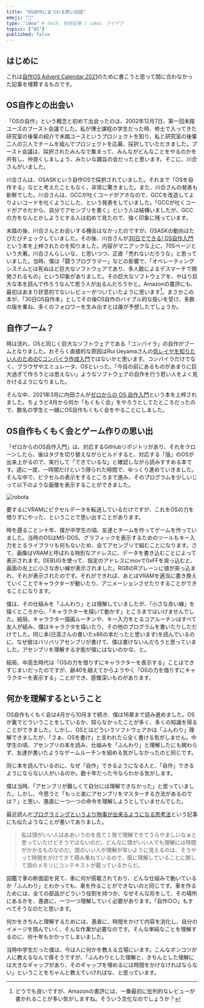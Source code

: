 ```yaml
---
title: "OS自作にまつわる思い出話"
emoji: "🤖"
type: "idea" # tech: 技術記事 / idea: アイデア
topics: ["OS"]
published: false
---
```


## はじめに

これは[自作OS Advent Calendar 2021](https://adventar.org/calendars/6581)のために書こうと思って間に合わなかった記事を埋葬するものです。

## OS自作との出会い

「OSの自作」という概念と初めて出会ったのは、2002年12月7日、第一回未踏ユースのブースト会議でした。私が博士課程の学生だった時、修士で入ってきた研究室の後輩の紹介で未踏ユースというプロジェクトを知り、私と研究室の後輩二人の三人でチームを組んでプロジェクトを応募、採択していただきました。ブースト会議は、採択されたみんなで集まって、みんながどんなことをやるのかを共有し、仲良くしましょう、みたいな趣旨の会だったと思います。そこに、川合さんがいました。

川合さんは、OSASKという自作OSで採択されていました。それまで「OSを自作する」などと考えたこともなく、非常に驚きました。また、川合さんの発表も新鮮でした。川合さんは、GCCが吐くコードがアホなので、GCCを改造してよりよいコードを吐くようにした、という発表をしていました。「GCCが吐くコードがアホだから、自分でアセンブリを書く」という人は結構いましたが、GCCの方をなんとかしようとする人は初めて見たので、強く印象に残っています。

未踏の後、川合さんとお会いする機会はなかったのですが、OSASKの動向はたびたびチェックしていました。その後、川合さんが[30日でできる! OS自作入門](https://www.amazon.co.jp/dp/4839919844)という本を上梓されたのを知りました。内容がマニアックな上に、705ページという大著。川合さんらしいな、と思いつつ、正直「売れないだろうな」と思っていました。当時、僕は「闘うプログラマー」などの影響で、「オペレーティングシステムとは死ぬほど巨大なソフトウェアであり、多人数によるデスマーチで開発されるもの」という印象がありました。その巨大なソフトウェアを、やはり巨大な本を読んで作ろうなんて思う人が出るんだろうかと。Amazonの書評にも、最初はあまり好意的でないレビューがついていたように思います[^review]。まさかこの本が、「30日OS自作本」としてその後OS自作のバイブル的な扱いを受け、多数の版を重ね、多くのフォロワーを生み出すとは誰が予想したでしょうか。

[^review]: どうでも良いですが、Amazonの書評には、一番最初に批判的なレビューが書かれることが多い気がしますね。そういう文化なのでしょうか？

## 自作ブーム？

時は流れ、OSと同じく巨大なソフトウェアである「コンパイラ」の自作がブームとなりました。おそらく直接的な原因はRui Ueyamaさんの[低レイヤを知りたい人のためのCコンパイラ作成入門](https://www.sigbus.info/compilerbook)ではないかと思います。コンパイラだけでなく、ブラウザやエミュレータ、OSといった、「今目の前にあるものがあまりに巨大過ぎて作ろうとは思えない」ようなソフトウェアの自作を行う若い人をよく見かけるようになりました。

そんな中、2021年3月に内田さんが[ゼロからの OS 自作入門](https://uchan.hateblo.jp/entry/2021/12/04/111745)という本を上梓されました。ちょうど4月から何か「もくもく会」をやろうとしてたところだったので、数名の学生と一緒にOS自作もくもく会をやることにしました。

## OS自作もくもく会とゲーム作りの思い出

「ゼロからのOS自作入門」は、対応するGitHubリポジトリがあり、それをクローンしたら、後はタグを切り替えながらビルドすると、対応する「版」のOSが出来上がるので、実行して「できているな」と確認しながら読みすすめる本です。週に一度、一時間だけという限られた時間で、ゆっくり進めていきました。そんな中で、ピクセルの表示をするところまで進み、そのプログラムを少しいじって以下のような画像を表示することができました。

![robota](https://github.com/kaityo256/zenn-content/blob/main/articles/jisakuos_adc2021/robota_mikanos.png?raw=true)

要するにVRAMにピクセルデータを転送しているだけですが、これをOSの力を借りずにやった、ということで思い出すことがあります。

時を遡ることン十年、僕が中学生の頃、友達とチームを作ってゲームを作っていました。当時のOSはMS-DOS、グラフィックを表示するためのツールもキー入力をとるライブラリも何もないため、全てアセンブリで組むことになります。さて、画像はVRAMと呼ばれる特別なアドレスに、データを書き込むことによって表示されます。DEBUGを使って、指定のアドレスにmovで0xFFを突っ込むと、画面の左上に小さな赤い線が表示されました。RGBのRプレーンに値が突っ込まれ、それが表示されたのです。それができれば、あとはVRAMを適当に書き換えていくことでキャラクターが動いたり、アニメーションさせたりすることができることになります。

僕は、その仕組みを「ふんわり」とは理解していましたが、「小さな赤い線」を描くところから、「キャラクターを描いて動かす」ところまではいけませんでした。結局、キャラクター描画ルーチンや、キー入力をとるコアルーチンはすべて友人が組み、僕はキャラクタを描いたり、その他のプログラムを書いたりしただけでした。同じ本(日高さんの書いたx86の本だったと思います)を読んでいるのに、なぜ彼はバリバリアセンブリが書けて、僕は書けないんだろうと思っていました。アセンブリを理解する才能が僕にはないのかな、と。

結局、中高生時代は「OSの力を借りずにキャラクターを表示する」ことはできずじまいだったのですが、齢40を越えてからようやく「OSの力を借りずにキャラクターを表示する」ことができ、感慨深いものがあります。

## 何かを理解するということ

OS自作もくもく会は4月から10月まで続き、僕は16章まで読み進めました。OSが裏でどういうことをしているか、知らなかったことが多く、多くの知識を得ることができました。しかし、OSとはどういうソフトウェアかは「ふんわり」理解できましたが、「さぁ、OSを書け」と言われたら全く書ける気がしません。中学生の頃、アセンブリの本を読み、仕組みを「ふんわり」と理解したにも関わらず、友達が書いたようなゲームルーチンを組める気がしなかったのと同じです。

同じ本を読んでいるのに、なぜ「自作」できるようになる人と、「自作」できるようにならない人がいるのか。数十年たった今ならわかる気がします。

僕は当時、「アセンブリが難しくて自分には理解できなかった」と思っていました。しかし、今思うと「もっと楽にアセンブリをマスターする方法があるのでは？」と思い、愚直に一つ一つの命令を理解しようとしていませんでした。

最近読んだ[プログラミングというより物事が出来るようになる思考法](https://note.com/simplearchitect/n/n388201603a28)という記事にも似たようなことが書いてありました。

> 私は頭がいい人はああいうのを見て１発で理解できてうらやましいなぁと思っていたけどそうではないのだ。どんなに頭がいい人でも理解には時間がかかるものなのだ。頭のいい人が理解が早いように見えるのは、そうやって時間をかけてきて積み重ねているので、既に理解していることに関して頭のメモリにコンテキストが載っているからだ。

図鑑で車の断面図を見て、車に何が搭載されており、どんな仕組みで動いているか「ふんわり」とわかっても、車を作ることができないのと同じです。車を作るためには、全ての部品がどういう役割を持つか、なぜそんな形をして、その場所にあるかを、愚直に、一つ一つ理解していく必要があります。「自作○○」もすべてそうなのだと思います。

何かをきちんと理解するためには、愚直に、時間をかけて内容を消化し、自分のイメージを掴んでいく、そんな作業が必要なのです。そんな単純なことを理解するのに、何十年もかかってしまいました。

当時中学生だった僕は、今は人に何かを教える立場にいます。こんなポンコツが人に教えるなんて偉そうですが、「ふんわりとした理解と、きちんとした理解には大きなギャップがあり、そのギャップを埋めるには時間をかけなければならない」ということをちゃんと教えていければな、と思っています。
